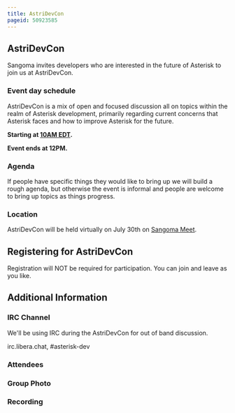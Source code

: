 ```yaml
---
title: AstriDevCon
pageid: 50923585
---
```


AstriDevCon
-----------

Sangoma invites developers who are interested in the future of Asterisk to join us at AstriDevCon.

### Event day schedule

AstriDevCon is a mix of open and focused discussion all on topics within the realm of Asterisk development, primarily regarding current concerns that Asterisk faces and how to improve Asterisk for the future.

**Starting at [10AM EDT](https://www.timeanddate.com/worldclock/fixedtime.html?msg=AstriDevCon+2025+July&iso=20250730T10&p1=250&ah=6).**

**Event ends at 12PM.**

### Agenda

If people have specific things they would like to bring up we will build a rough agenda, but otherwise the event is informal and people are welcome to bring up topics as things progress.

### Location

AstriDevCon will be held virtually on July 30th on [Sangoma Meet](https://meet.sangoma.com/AstriDevCon).

Registering for AstriDevCon
---------------------------

Registration will NOT be required for participation. You can join and leave as you like.

Additional Information
----------------------

### IRC Channel

We'll be using IRC during the AstriDevCon for out of band discussion.

irc.libera.chat, #asterisk-dev

### Attendees

### Group Photo

### Recording

